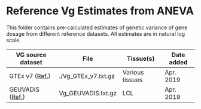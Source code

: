 # Reference Vg Estimates from ANEVA
This folder contains pre-calculated estimates of genetic variance of gene dosage from different reference datasets. All estimates are in natural log scale.

|VG source dataset | File | Tissue(s)|Date added|
|- | - |-|-|
|GTEx v7 ([Ref.](https://www.nature.com/articles/nature24277)) | ./Vg_GTEx_v7.txt.gz| Various tissues |Apr. 2019|
|GEUVADIS ([Ref.](https://www.ncbi.nlm.nih.gov/pmc/articles/PMC3918453/pdf/nihms512974.pdf))  | Vg_GEUVADIS.txt.gz| LCL |Apr. 2019|
